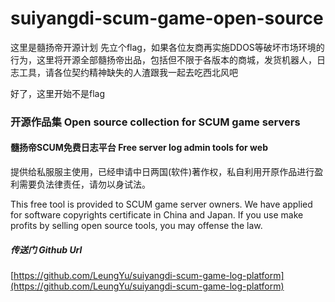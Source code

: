# suiyangdi-scum-game-open-source
这里是髓扬帝开源计划
先立个flag，如果各位友商再实施DDOS等破坏市场环境的行为，这里将开源全部髓扬帝出品，包括但不限于各版本的商城，发货机器人，日志工具，请各位契约精神缺失的人渣跟我一起去吃西北风吧

好了，这里开始不是flag

### 开源作品集 Open source collection for SCUM game servers
#### 髓扬帝SCUM免费日志平台 Free server log admin tools for web
提供给私服服主使用，已经申请中日两国(软件)著作权，私自利用开原作品进行盈利需要负法律责任，请勿以身试法。

This free tool is provided to SCUM game server owners. We have applied for software copyrights certificate in China and Japan. If you use make profits by selling open source tools, you may offense the law.

##### 传送门 Github Url
[https://github.com/LeungYu/suiyangdi-scum-game-log-platform](https://github.com/LeungYu/suiyangdi-scum-game-log-platform)